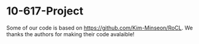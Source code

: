 # 10-617-Project

Some of our code is based on https://github.com/Kim-Minseon/RoCL. We thanks the authors for making their code avalaible!
